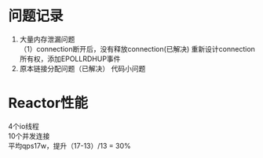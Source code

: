 # 问题记录

1. 大量内存泄漏问题  
（1）connection断开后，没有释放connection(已解决)
    重新设计connection所有权，添加EPOLLRDHUP事件
2. 原本链接分配问题（已解决）
   代码小问题

# Reactor性能
4个io线程   
10个并发连接  
平均qps17w，提升（17-13）/13 = 30%